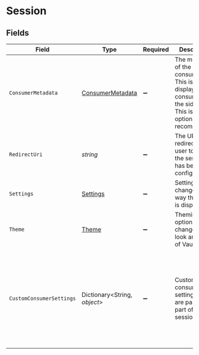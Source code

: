 # Session


## Fields

| Field                                                                                                                 | Type                                                                                                                  | Required                                                                                                              | Description                                                                                                           | Example                                                                                                               |
| --------------------------------------------------------------------------------------------------------------------- | --------------------------------------------------------------------------------------------------------------------- | --------------------------------------------------------------------------------------------------------------------- | --------------------------------------------------------------------------------------------------------------------- | --------------------------------------------------------------------------------------------------------------------- |
| `ConsumerMetadata`                                                                                                    | [ConsumerMetadata](../../Models/Components/ConsumerMetadata.md)                                                       | :heavy_minus_sign:                                                                                                    | The metadata of the consumer. This is used to display the consumer in the sidebar. This is optional, but recommended. |                                                                                                                       |
| `RedirectUri`                                                                                                         | *string*                                                                                                              | :heavy_minus_sign:                                                                                                    | The URL to redirect the user to after the session has been configured.                                                | https://mysaas.com/dashboard                                                                                          |
| `Settings`                                                                                                            | [Settings](../../Models/Components/Settings.md)                                                                       | :heavy_minus_sign:                                                                                                    | Settings to change the way the Vault is displayed.                                                                    |                                                                                                                       |
| `Theme`                                                                                                               | [Theme](../../Models/Components/Theme.md)                                                                             | :heavy_minus_sign:                                                                                                    | Theming options to change the look and feel of Vault.                                                                 |                                                                                                                       |
| `CustomConsumerSettings`                                                                                              | Dictionary<String, *object*>                                                                                          | :heavy_minus_sign:                                                                                                    | Custom consumer settings that are passed as part of the session.                                                      | {<br/>"feature_flag_1": true,<br/>"tax_rates": [<br/>{<br/>"id": "6",<br/>"label": "6%"<br/>},<br/>{<br/>"id": "21",<br/>"label": "21%"<br/>}<br/>]<br/>} |